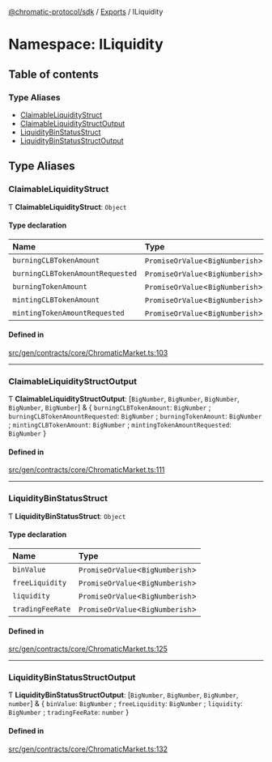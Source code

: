 [@chromatic-protocol/sdk](../README.md) / [Exports](../modules.md) / ILiquidity

# Namespace: ILiquidity

## Table of contents

### Type Aliases

- [ClaimableLiquidityStruct](ILiquidity.md#claimableliquiditystruct)
- [ClaimableLiquidityStructOutput](ILiquidity.md#claimableliquiditystructoutput)
- [LiquidityBinStatusStruct](ILiquidity.md#liquiditybinstatusstruct)
- [LiquidityBinStatusStructOutput](ILiquidity.md#liquiditybinstatusstructoutput)

## Type Aliases

### ClaimableLiquidityStruct

Ƭ **ClaimableLiquidityStruct**: `Object`

#### Type declaration

| Name | Type |
| :------ | :------ |
| `burningCLBTokenAmount` | `PromiseOrValue`<`BigNumberish`\> |
| `burningCLBTokenAmountRequested` | `PromiseOrValue`<`BigNumberish`\> |
| `burningTokenAmount` | `PromiseOrValue`<`BigNumberish`\> |
| `mintingCLBTokenAmount` | `PromiseOrValue`<`BigNumberish`\> |
| `mintingTokenAmountRequested` | `PromiseOrValue`<`BigNumberish`\> |

#### Defined in

[src/gen/contracts/core/ChromaticMarket.ts:103](https://github.com/chromatic-protocol/sdk/blob/e3e1a39/src/gen/contracts/core/ChromaticMarket.ts#L103)

___

### ClaimableLiquidityStructOutput

Ƭ **ClaimableLiquidityStructOutput**: [`BigNumber`, `BigNumber`, `BigNumber`, `BigNumber`, `BigNumber`] & { `burningCLBTokenAmount`: `BigNumber` ; `burningCLBTokenAmountRequested`: `BigNumber` ; `burningTokenAmount`: `BigNumber` ; `mintingCLBTokenAmount`: `BigNumber` ; `mintingTokenAmountRequested`: `BigNumber`  }

#### Defined in

[src/gen/contracts/core/ChromaticMarket.ts:111](https://github.com/chromatic-protocol/sdk/blob/e3e1a39/src/gen/contracts/core/ChromaticMarket.ts#L111)

___

### LiquidityBinStatusStruct

Ƭ **LiquidityBinStatusStruct**: `Object`

#### Type declaration

| Name | Type |
| :------ | :------ |
| `binValue` | `PromiseOrValue`<`BigNumberish`\> |
| `freeLiquidity` | `PromiseOrValue`<`BigNumberish`\> |
| `liquidity` | `PromiseOrValue`<`BigNumberish`\> |
| `tradingFeeRate` | `PromiseOrValue`<`BigNumberish`\> |

#### Defined in

[src/gen/contracts/core/ChromaticMarket.ts:125](https://github.com/chromatic-protocol/sdk/blob/e3e1a39/src/gen/contracts/core/ChromaticMarket.ts#L125)

___

### LiquidityBinStatusStructOutput

Ƭ **LiquidityBinStatusStructOutput**: [`BigNumber`, `BigNumber`, `BigNumber`, `number`] & { `binValue`: `BigNumber` ; `freeLiquidity`: `BigNumber` ; `liquidity`: `BigNumber` ; `tradingFeeRate`: `number`  }

#### Defined in

[src/gen/contracts/core/ChromaticMarket.ts:132](https://github.com/chromatic-protocol/sdk/blob/e3e1a39/src/gen/contracts/core/ChromaticMarket.ts#L132)

